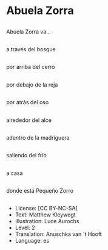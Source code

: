 # Abuela Zorra

##
Abuela Zorra va...

##
a través del bosque

##
por arriba del cerro

##
por debajo de la reja

##
por atrás del oso

##
alrededor del alce

##
adentro de la madriguera

##
saliendo del frío

##
a casa

##
donde está Pequeño Zorro

##
* License: [CC BY-NC-SA]
* Text: Matthew Kleywegt
* Illustration: Luce Aurochs
* Level: 2
* Translation: Anuschka van ´t Hooft
* Language: es
